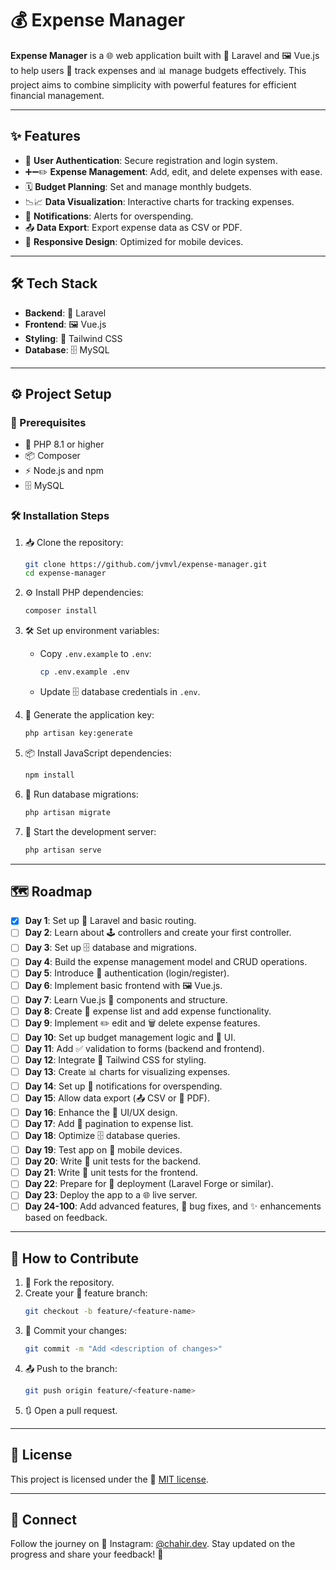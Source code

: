 # 💰 Expense Manager

**Expense Manager** is a 🌐 web application built with 🐘 Laravel and 🖼️ Vue.js to help users 🧾 track expenses and 📊 manage budgets effectively. This project aims to combine simplicity with powerful features for efficient financial management.

---

## ✨ Features

- 🔐 **User Authentication**: Secure registration and login system.
- ➕➖✏️ **Expense Management**: Add, edit, and delete expenses with ease.
- 🗓️ **Budget Planning**: Set and manage monthly budgets.
- 📉📈 **Data Visualization**: Interactive charts for tracking expenses.
- 🔔 **Notifications**: Alerts for overspending.
- 📤 **Data Export**: Export expense data as CSV or PDF.
- 📱 **Responsive Design**: Optimized for mobile devices.

---

## 🛠️ Tech Stack

- **Backend**: 🐘 Laravel
- **Frontend**: 🖼️ Vue.js
- **Styling**: 🎨 Tailwind CSS
- **Database**: 🗄️ MySQL

---

## ⚙️ Project Setup

### 🔑 Prerequisites

- 🐘 PHP 8.1 or higher
- 📦 Composer
- ⚡ Node.js and npm
- 🗄️ MySQL

### 🛠️ Installation Steps

1. 📥 Clone the repository:

   ```bash
   git clone https://github.com/jvmvl/expense-manager.git
   cd expense-manager
   ```

2. ⚙️ Install PHP dependencies:

   ```bash
   composer install
   ```

3. 🛠️ Set up environment variables:

   - Copy `.env.example` to `.env`:
     ```bash
     cp .env.example .env
     ```
   - Update 🗄️ database credentials in `.env`.

4. 🔑 Generate the application key:

   ```bash
   php artisan key:generate
   ```

5. 📦 Install JavaScript dependencies:

   ```bash
   npm install
   ```

6. 🔄 Run database migrations:

   ```bash
   php artisan migrate
   ```

7. 🚀 Start the development server:

   ```bash
   php artisan serve
   ```

---

## 🗺️ Roadmap

- [x] **Day 1**: Set up 🐘 Laravel and basic routing.
- [ ] **Day 2**: Learn about 🕹️ controllers and create your first controller.
- [ ] **Day 3**: Set up 🗄️ database and migrations.
- [ ] **Day 4**: Build the expense management model and CRUD operations.
- [ ] **Day 5**: Introduce 🔐 authentication (login/register).
- [ ] **Day 6**: Implement basic frontend with 🖼️ Vue.js.
- [ ] **Day 7**: Learn Vue.js 🧩 components and structure.
- [ ] **Day 8**: Create 📝 expense list and add expense functionality.
- [ ] **Day 9**: Implement ✏️ edit and 🗑️ delete expense features.
- [ ] **Day 10**: Set up budget management logic and 🎨 UI.
- [ ] **Day 11**: Add ✅ validation to forms (backend and frontend).
- [ ] **Day 12**: Integrate 🎨 Tailwind CSS for styling.
- [ ] **Day 13**: Create 📊 charts for visualizing expenses.
- [ ] **Day 14**: Set up 🔔 notifications for overspending.
- [ ] **Day 15**: Allow data export (📤 CSV or 📄 PDF).
- [ ] **Day 16**: Enhance the 🎨 UI/UX design.
- [ ] **Day 17**: Add 📜 pagination to expense list.
- [ ] **Day 18**: Optimize 🗄️ database queries.
- [ ] **Day 19**: Test app on 📱 mobile devices.
- [ ] **Day 20**: Write 🧪 unit tests for the backend.
- [ ] **Day 21**: Write 🧪 unit tests for the frontend.
- [ ] **Day 22**: Prepare for 🚀 deployment (Laravel Forge or similar).
- [ ] **Day 23**: Deploy the app to a 🌐 live server.
- [ ] **Day 24-100**: Add advanced features, 🐞 bug fixes, and ✨ enhancements based on feedback.

---

## 🤝 How to Contribute

1. 🍴 Fork the repository.
2. Create your 🔀 feature branch:
   ```bash
   git checkout -b feature/<feature-name>
   ```
3. 💾 Commit your changes:
   ```bash
   git commit -m "Add <description of changes>"
   ```
4. 📤 Push to the branch:
   ```bash
   git push origin feature/<feature-name>
   ```
5. 🔃 Open a pull request.

---

## 📜 License

This project is licensed under the 📝 [MIT license](https://opensource.org/licenses/MIT).

---

## 📡 Connect

Follow the journey on 📸 Instagram: [@chahir.dev](https://instagram.com/chahir.dev). Stay updated on the progress and share your feedback! 🙌